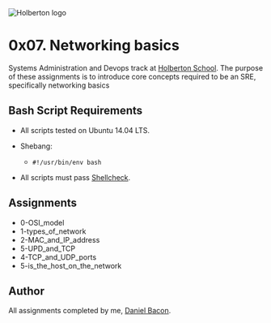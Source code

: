 <img src="https://www.holbertonschool.com/assets/holberton-logo-1cc451260ca3cd297def53f2250a9794810667c7ca7b5fa5879a569a457bf16f.png" alt="Holberton logo">

0x07. Networking basics
=======================
Systems Administration and Devops track at [Holberton School](https://www.holbertonschool.com). The purpose of these assignments is to introduce core concepts required to be an SRE, specifically networking basics

Bash Script Requirements
------------------------
* All scripts tested on Ubuntu 14.04 LTS.
* Shebang:
  * ```#!/usr/bin/env bash```

* All scripts must pass [Shellcheck](https://github.com/koalaman/shellcheck).

Assignments
-----------
* 0-OSI_model
* 1-types_of_network
* 2-MAC_and_IP_address
* 5-UPD_and_TCP
* 4-TCP_and_UDP_ports
* 5-is_the_host_on_the_network

Author
------
All assignments completed by me, [Daniel Bacon](https://github.com/dfbacon).
